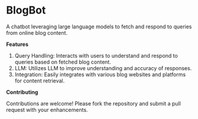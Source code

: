 # BlogBot
A chatbot leveraging large language models to fetch and respond to queries from online blog content.


**Features**
1. Query Handling: Interacts with users to understand and respond to queries based on fetched blog content.
2. LLM: Utilizes LLM to improve understanding and accuracy of responses.
3. Integration: Easily integrates with various blog websites and platforms for content retrieval.


**Contributing**


Contributions are welcome! Please fork the repository and submit a pull request with your enhancements.
